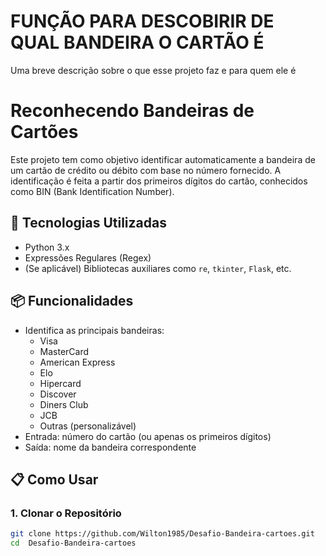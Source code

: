 
# FUNÇÃO PARA DESCOBIRIR DE QUAL BANDEIRA O CARTÃO É

Uma breve descrição sobre o que esse projeto faz e para quem ele é

#  Reconhecendo Bandeiras de Cartões

Este projeto tem como objetivo identificar automaticamente a bandeira de um cartão de crédito ou débito com base no número fornecido. A identificação é feita a partir dos primeiros dígitos do cartão, conhecidos como BIN (Bank Identification Number).

## 🚀 Tecnologias Utilizadas

- Python 3.x
- Expressões Regulares (Regex)
- (Se aplicável) Bibliotecas auxiliares como `re`, `tkinter`, `Flask`, etc.

## 📦 Funcionalidades

- Identifica as principais bandeiras:
  - Visa
  - MasterCard
  - American Express
  - Elo
  - Hipercard
  - Discover
  - Diners Club
  - JCB
  - Outras (personalizável)
- Entrada: número do cartão (ou apenas os primeiros dígitos)
- Saída: nome da bandeira correspondente

## 📋 Como Usar

### 1. Clonar o Repositório

```bash
git clone https://github.com/Wilton1985/Desafio-Bandeira-cartoes.git
cd  Desafio-Bandeira-cartoes
